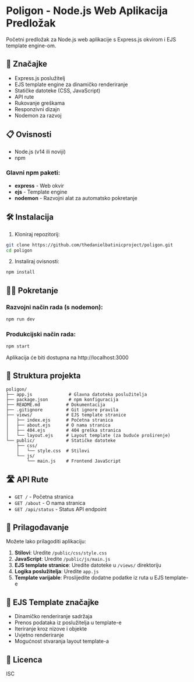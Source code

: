 # Poligon - Node.js Web Aplikacija Predložak

Početni predložak za Node.js web aplikacije s Express.js okvirom i EJS template engine-om.

## 🚀 Značajke

- Express.js poslužitelj
- EJS template engine za dinamičko renderiranje
- Statičke datoteke (CSS, JavaScript)
- API rute
- Rukovanje greškama
- Responzivni dizajn
- Nodemon za razvoj

## 📋 Ovisnosti

- Node.js (v14 ili noviji)
- npm

### Glavni npm paketi:
- **express** - Web okvir
- **ejs** - Template engine
- **nodemon** - Razvojni alat za automatsko pokretanje

## 🛠️ Instalacija

1. Kloniraj repozitorij:
```bash
git clone https://github.com/thedanielbatinicproject/poligon.git
cd poligon
```

2. Instaliraj ovisnosti:
```bash
npm install
```

## 🏃‍♂️ Pokretanje

### Razvojni način rada (s nodemon):
```bash
npm run dev
```

### Produkcijski način rada:
```bash
npm start
```

Aplikacija će biti dostupna na http://localhost:3000

## 📁 Struktura projekta

```
poligon/
├── app.js              # Glavna datoteka poslužitelja
├── package.json        # npm konfiguracija
├── README.md          # Dokumentacija
├── .gitignore         # Git ignore pravila
├── views/             # EJS template stranice
│   ├── index.ejs      # Početna stranica
│   ├── about.ejs      # O nama stranica
│   ├── 404.ejs        # 404 greška stranica
│   └── layout.ejs     # Layout template (za buduće proširenje)
└── public/            # Statičke datoteke
    ├── css/
    │   └── style.css  # Stilovi
    └── js/
        └── main.js    # Frontend JavaScript
```

## 🛣️ API Rute

- `GET /` - Početna stranica
- `GET /about` - O nama stranica
- `GET /api/status` - Status API endpoint

## 🎨 Prilagođavanje

Možete lako prilagoditi aplikaciju:

1. **Stilovi**: Uredite `/public/css/style.css`
2. **JavaScript**: Uredite `/public/js/main.js`
3. **EJS template stranice**: Uredite datoteke u `/views/` direktoriju
4. **Logika poslužitelja**: Uredite `app.js`
5. **Template varijable**: Proslijedite dodatne podatke iz ruta u EJS template-e

## 🎯 EJS Template značajke

- Dinamičko renderiranje sadržaja
- Prenos podataka iz poslužitelja u template-e
- Iteriranje kroz nizove i objekte
- Uvjetno renderiranje
- Mogućnost stvaranja layout template-a

## 📝 Licenca

ISC

